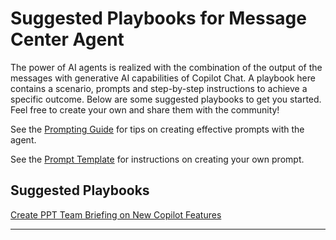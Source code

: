 # Suggested Playbooks for Message Center Agent

The power of AI agents is realized with the combination of the output of the messages with generative AI capabilities of Copilot Chat. A playbook here contains a scenario, prompts and step-by-step instructions to achieve a specific outcome. Below are some suggested playbooks to get you started. Feel free to create your own and share them with the community!

See the [Prompting Guide](./prompting_guide.md) for tips on creating effective prompts with the agent.

See the [Prompt Template](./Template.md) for instructions on creating your own prompt.

## Suggested Playbooks

[Create PPT Team Briefing on New Copilot Features](./Create_PPT_Team_Briefing_on_New_Copilot_Features/Create_PPT_Team_Briefing_on_New_Copilot_Features.md)



___



